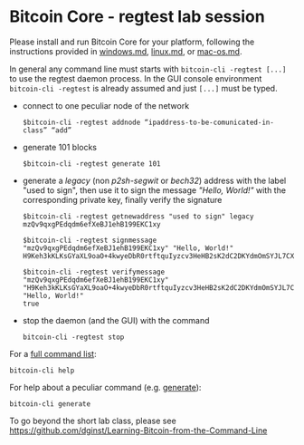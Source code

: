 # Bitcoin Core - regtest lab session

Please install and run Bitcoin Core for your platform, following the instructions provided in
[windows.md](https://github.com/dginst/BitcoinBlockchainTechnology/blob/master/regtest-lab/windows.md),
[linux.md](https://github.com/dginst/BitcoinBlockchainTechnology/blob/master/regtest-lab/linux.md), or
[mac-os.md](https://github.com/dginst/BitcoinBlockchainTechnology/blob/master/regtest-lab/mac-os.md).

In general any command line must starts with `bitcoin-cli -regtest [...]` to use the regtest daemon process. In the GUI console environment `bitcoin-cli -regtest` is already assumed and just `[...]` must be typed. 

* connect to one peculiar node of the network  
   ```
   $bitcoin-cli -regtest addnode “ipaddress-to-be-comunicated-in-class” “add”
   ```
* generate 101 blocks  
   ```
   $bitcoin-cli -regtest generate 101
   ```
* generate a _legacy_ (non _p2sh-segwit_ or _bech32_) address with the label "used to sign", then use it to sign the message _"Hello, World!"_ with the corresponding private key, finally verify the signature
   ```
   $bitcoin-cli -regtest getnewaddress "used to sign" legacy
   mzQv9qxgPEdqdm6efXeBJ1ehB199EKC1xy
   
   $bitcoin-cli -regtest signmessage "mzQv9qxgPEdqdm6efXeBJ1ehB199EKC1xy" "Hello, World!"
   H9Keh3kKLKsGYaXL9oaO+4kwyeDbR0rtftquIyzcv3HeHB2sK2dC2DKYdmOmSYJL7CXPUAlBqR6FxOj7qubYXIM=
   
   $bitcoin-cli -regtest verifymessage "mzQv9qxgPEdqdm6efXeBJ1ehB199EKC1xy" "H9Keh3kKLKsGYaXL9oaO+4kwyeDbR0rtftquIyzcv3HeHB2sK2dC2DKYdmOmSYJL7CXPUAlBqR6FxOj7qubYXIM=" "Hello, World!"
   true
   ```
* stop the daemon (and the GUI) with the command
  ```
  bitcoin-cli -regtest stop
  ```

For a [full command list](https://bitcoincore.org/en/doc/0.17.0/):
   ```
   bitcoin-cli help
   ```

For help about a peculiar command (e.g. [generate](https://bitcoincore.org/en/doc/0.17.0/rpc/generating/generate/)):
   ```
   bitcoin-cli generate
   ```


To go beyond the short lab class, please see <https://github.com/dginst/Learning-Bitcoin-from-the-Command-Line>
